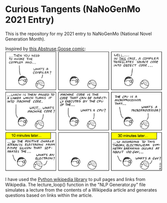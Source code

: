 # Curious Tangents (NaNoGenMo 2021 Entry)
This is the repository for my 2021 entry to NaNoGenMo (National Novel Generation Month).

Inspired by [this Abstruse Goose comic](https://abstrusegoose.com/98):
![Abstruse Goose 98](computer_programming_101.png)

I have used the [Python wikipedia library](https://pypi.org/project/wikipedia/) to pull pages and links from Wikipedia. The lecture_loop() function in the "NLP Generator.py" file simulates a lecture from the contents of a Wikipedia article and generates questions based on links within the article.
